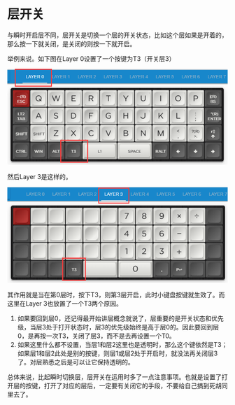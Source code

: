 # 层开关

与瞬时开启层不同，层开关是切换一个层的开关状态，比如这个层如果是开着的，那么按一下就关闭，是关闭的则按一下就开启。

举例来说。如下图在Layer 0设置了一个按键为T3（开关层3）

![|500](assets/t-layer-01.png)

然后Layer 3是这样的。

![|500](assets/t-layer-02.png)

其作用就是当在第0层时，按下T3，则第3层开启，此时小键盘按键就生效了。而这里在Layer 3也放置了一个T3两个原因。
  1. 如果要回到层0，还记得最开始讲层概念就说了，层重要的是开关状态和优先级，当层3处于打开状态时，层3的优先级始终是高于层0的。因此要回到层0，是再按一次T3，关闭了层3，而不是去再设置一个T0。
  2. 如果这里什么都不设置，当层1和层2这里也是透明时，那么这个键依然是T3；如果层1和层2此处是别的按键，则层1或层2处于开启时，就没法再关闭层3了。对层熟悉之后是可以让它保持透明的。

总体来说，比起瞬时切换层，层开关在运用时多了一点注意事项。也就是设置了打开层的按键，打开了对应的层后，一定要有关闭它的手段，不要给自己搞到死胡同里去了。

